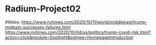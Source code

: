 # Radium-Project02
#Webs:
https://www.nytimes.com/2020/10/11/world/middleeast/trump-mideast-successes-failures.html
https://www.nytimes.com/2020/10/04/us/politics/trump-covid-risk.html?action=click&module=Spotlight&pgtype=HomepageIntroduction
